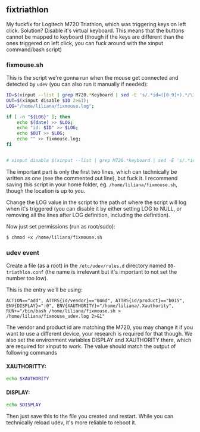 ## fixtriathlon

My fuckfix for Logitech M720 Triathlon, which was triggering keys on left click. Solution? Disable it's virtual keyboard.
This means that the buttons cannot be mapped to keyboard (though if the keys are different than the ones triggered on left click, you can fuck around with the xinput command/bash script)


### fixmouse.sh

This is the script we're gonna run when the mouse get connected and detected by `udev` (you can also run it manually if needed):

```bash
ID=$(xinput --list | grep M720.*Keyboard | sed -E 's/.*id=([0-9]+).*/\1/g');
OUT=$(xinput disable $ID 2>&1);
LOG="/home/liliana/fixmouse.log";

if [ -n "${LOG}" ]; then
    echo $(date) >> $LOG;
    echo "id: $ID" >> $LOG;
    echo $OUT >> $LOG;
    echo "" >> fixmouse.log;
fi


# xinput disable $(xinput --list | grep M720.*keyboard | sed -E 's/.*id=([0-9]+).*/\1/g')
```

The important part is only the first two lines, which can technically be written as one (see the commented out line), but fuck it.
I recommend saving this script in your home folder, eg. `/home/liliana/fixmouse.sh`, though the location is up to you.

Change the LOG value in the script to the path of where the script will log when it's triggered (you can disable it by either setting LOG to NULL, or removing all the lines after LOG definition, including the definition).

Now just set permissions (run as root/sudo):
```bash
$ chmod +x /home/liliana/fixmouse.sh
```

### udev event

Create a file (as a root) in the `/etc/udev/rules.d` directory named `80-triathlon.conf` (the name is irrelevant but it's important to not set the number too low).

This is the entry we'll be using:

```udev
ACTION=="add", ATTRS{id/vendor}=="046d", ATTRS{id/product}=="b015", ENV{DISPLAY}=":0", ENV{XAUTHORITY}="/home/liliana/.Xauthority", RUN+="/bin/bash /home/liliana/fixmouse.sh > /home/liliana/fixmouse_udev.log 2>&1"
```

The vendor and product id are matching the M720, you may change it if you want to use a different device, your research is required for that though.
We also set the environment variables DISPLAY and XAUTHORITY there, which are required for xinput to work. The value should match the output of following commands

#### XAUTHORITTY:

```bash
echo $XAUTHORITY
```

#### DISPLAY:

```bash
echo $DISPLAY
```

Then just save this to the file you created and restart. While you can technically reload udev, it's more reliable to reboot it.
